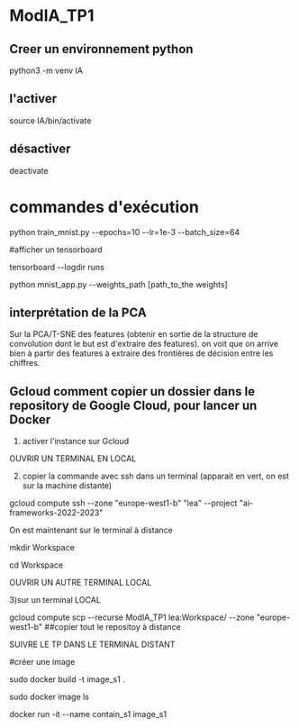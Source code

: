 # ModIA_TP1

## Creer un environnement python 

python3 -m venv IA

## l'activer 

source IA/bin/activate

## désactiver 

deactivate 

# commandes d'exécution 

python train_mnist.py --epochs=10 --lr=1e-3 --batch_size=64

#afficher un tensorboard 

tensorboard --logdir runs

python mnist_app.py --weights_path [path_to_the weights]

## interprétation de la PCA

Sur la PCA/T-SNE des features (obtenir en sortie de la structure de convolution dont le but est d'extraire des features). on voit que on arrive bien à partir des features à extraire des frontières de décision entre les chiffres. 


## Gcloud comment copier un dossier dans le repository de Google Cloud, pour lancer un Docker

1) activer l'instance sur Gcloud 

OUVRIR UN TERMINAL EN LOCAL

2) copier la commande avec ssh dans un terminal (apparait en vert, on est sur la machine distante)

gcloud compute ssh --zone "europe-west1-b" "lea"  --project "ai-frameworks-2022-2023"

On est maintenant sur le terminal à distance 

mkdir Workspace 

cd Workspace 

OUVRIR UN AUTRE TERMINAL LOCAL 

3)sur un terminal LOCAL 

gcloud compute scp --recurse ModIA_TP1 lea:Workspace/ --zone "europe-west1-b" ##copier tout le repositoy à distance 

SUIVRE LE TP DANS LE TERMINAL DISTANT

#créer une image 

sudo docker build -t image_s1 .

sudo docker image ls

docker run -it --name contain_s1 image_s1
